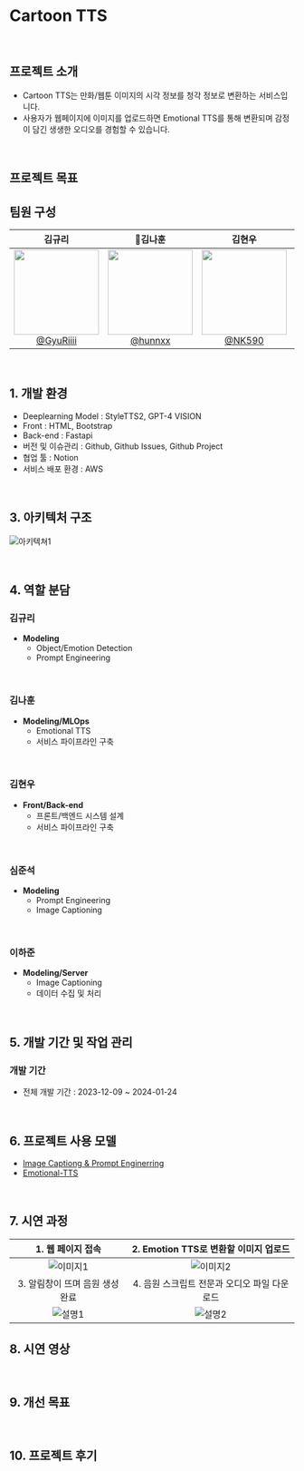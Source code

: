 #  Cartoon TTS


<br>

## 프로젝트 소개

- Cartoon TTS는 만화/웹툰 이미지의 시각 정보를 청각 정보로 변환하는 서비스입니다.
- 사용자가 웹페이지에 이미지를 업로드하면 Emotional TTS를 통해 변환되며 감정이 담긴 생생한 오디오를 경험할 수 있습니다.

<br>

## 프로젝트 목표


## 팀원 구성

<div align="center">

| **김규리** | **김나훈** | **김현우** | **심준석** |**이하준** | 
| :------: |  :------: | :------: | :------: |:------: |  
| [<img src="https://avatars.githubusercontent.com/u/97076152?v=4" height=150 width=150> <br/> @GyuRiiii](https://github.com/GyuRiiii) | [<img src="https://avatars.githubusercontent.com/u/68880867?v=4" height=150 width=150> <br/> @hunnxx](https://github.com/hunnxx) | [<img src="https://avatars.githubusercontent.com/u/96505696?v=4" height=150 width=150> <br/> @NK590](https://github.com/NK590) | [<img src="https://avatars.githubusercontent.com/u/120085361?s=70&v=4" height=150 width=150> <br/> @LukeJS0326](https://github.com/LukeJS0326) | [<img src="https://avatars.githubusercontent.com/u/108510929?s=96&v=4" height=150 width=150> <br/> @ha789ha](https://github.com/ha789ha) |

</div>

<br>

## 1. 개발 환경
- Deeplearning Model : StyleTTS2, GPT-4 VISION
- Front : HTML, Bootstrap
- Back-end : Fastapi
- 버전 및 이슈관리 : Github, Github Issues, Github Project
- 협업 툴 : Notion
- 서비스 배포 환경 : AWS
<br>

## 3. 아키텍처 구조
![아키텍쳐1](https://github.com/AI-LeGo/README/assets/108510929/873c5f99-77db-4ae1-90a5-07c389560102)

<br>

## 4. 역할 분담
   
### 김규리

- **Modeling**
    - Object/Emotion Detection
    - Prompt Engineering
<br>

### 김나훈

- **Modeling/MLOps**
    - Emotional TTS
    - 서비스 파이프라인 구축
<br>

### 김현우

- **Front/Back-end**
    - 프론트/백엔드 시스템 설계
    - 서비스 파이프라인 구축
    
<br>

### 심준석

- **Modeling**
    - Prompt Engineering
    - Image Captioning
    
<br>

### 이하준

- **Modeling/Server**
    - Image Captioning
    - 데이터 수집 및 처리
   
<br>

## 5. 개발 기간 및 작업 관리

### 개발 기간

- 전체 개발 기간 : 2023-12-09 ~ 2024-01-24
<br>

## 6. 프로젝트 사용 모델
- [Image Captiong & Prompt Enginerring]("https://github.com/AI-LeGo/Service-Backend/tree/main/tools")
- [Emotional-TTS]("https://github.com/AI-LeGo/Emotional-TTS")
<br>

## 7. 시연 과정
|1. 웹 페이지 접속|2. Emotion TTS로 변환할 이미지 업로드|
|:---:|:---:|
|![이미지1](https://github.com/AI-LeGo/README/assets/108510929/42e78607-3ba9-4705-8ec8-6a2f42a93ad2)|![이미지2](https://github.com/AI-LeGo/README/assets/108510929/ad3b3932-e91c-4dc5-a7e9-d773070c422f)|
|3. 알림창이 뜨며 음원 생성 완료|4. 음원 스크립트 전문과 오디오 파일 다운로드|
|![설명1](https://github.com/AI-LeGo/README/assets/108510929/111bc2e3-d9c3-4c4e-a00e-c2e974f7da5e)|![설명2](https://github.com/AI-LeGo/README/assets/108510929/82dcb284-e974-4959-b30f-984f6c981ac1)|


## 8. 시연 영상

<br>

## 9. 개선 목표

<br>

## 10. 프로젝트 후기
